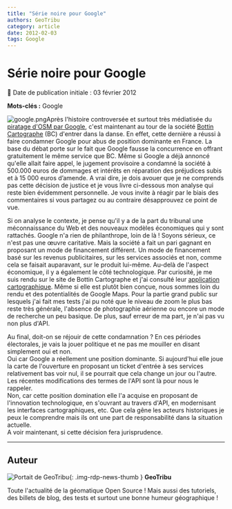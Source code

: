 ```yaml
---
title: "Série noire pour Google"
authors: GeoTribu
category: article
date: 2012-02-03
tags: Google
---
```


# Série noire pour Google

:calendar: Date de publication initiale : 03 février 2012

**Mots-clés :** Google

![google.png](http://geotribu.net/sites/default/files/Tuto/img/Blog/google.png)Après l'histoire controversée et surtout très médiatisée du [piratage d'OSM par Google](http://geotribu.net/node/491), c'est maintenant au tour de la société [Bottin Cartographe](http://bottincarto.com/pro/home.asp?lang=FR) (BC) d'entrer dans la danse. En effet, cette dernière a réussi à faire condamner Google pour abus de position dominante en France. La base du débat porte sur le fait que Google fausse la concurrence en offrant gratuitement le même service que BC. Même si Google a déjà annoncé qu'elle allait faire appel, le jugement provisoire a condamné la société à 500.000 euros de dommages et intérêts en réparation des préjudices subis et à 15 000 euros d’amende. A vrai dire, je dois avouer que je ne comprends pas cette décision de justice et je vous livre ci-dessous mon analyse qui reste bien évidemment personnelle. Je vous invite à réagir par le biais des commentaires si vous partagez ou au contraire désapprouvez ce point de vue.

Si on analyse le contexte, je pense qu'il y a de la part du tribunal une méconnaissance du Web et des nouveaux modèles économiques qui y sont rattachés. Google n'a rien de philanthrope, loin de là ! Soyons sérieux, ce n'est pas une œuvre caritative. Mais la société a fait un pari gagnant en proposant un mode de financement différent. Un mode de financement basé sur les revenus publicitaires, sur les services associés et non, comme cela se faisait auparavant, sur le produit lui-même. Au-delà de l'aspect économique, il y a également le côté technologique. Par curiosité, je me suis rendu sur le site de Bottin Cartographe et j'ai consulté leur [application cartographique](http://www.bottincarto.com/1bis/map/map.asp?pId0=&pId1=&pId2=&pId3=&pId4=&pId5=&pName0=&pName1=&pName2=&pName3=&pName4=&pName5=&x=997618&y=1868208&scale=200000&countryId=33&deptId=06&dept=Alpes-Maritimes&zip=&cityId=06088&city=Nice&streetId=&street=&number=&title=&detail=+Nice%3CBR%3EAlpes-Maritimes). Même si elle est plutôt bien conçue, nous sommes loin du rendu et des potentialités de Google Maps. Pour la partie grand public sur lesquels j'ai fait mes tests j'ai pu noté que le niveau de zoom le plus bas reste très générale, l'absence de photographie aérienne ou encore un mode de recherche un peu basique. De plus, sauf erreur de ma part, je n'ai pas vu non plus d'API.

Au final, doit-on se réjouir de cette condamnation ? En ces périodes électorales, je vais la jouer politique et ne pas me mouiller en disant simplement oui et non.  
Oui car Google a réellement une position dominante. Si aujourd'hui elle joue la carte de l'ouverture en proposant un ticket d'entrée à ses services relativement bas voir nul, il se pourrait que cela change un jour ou l'autre. Les récentes modifications des termes de l'API sont là pour nous le rappeler.  
Non, car cette position domination elle l'a acquise en proposant de l'innovation technologique, en s'ouvrant au travers d'API, en modernisant les interfaces cartographiques, etc. Que cela gêne les acteurs historiques je peux le comprendre mais ils ont une part de responsabilité dans la situation actuelle.  
A voir maintenant, si cette décision fera jurisprudence.

----

## Auteur

![Portait de GeoTribu](https://cdn.geotribu.fr/img/internal/charte/geotribu\_logo\_64x64.png){: .img-rdp-news-thumb }
**GeoTribu**

Toute l'actualité de la géomatique Open Source ! Mais aussi des tutoriels, des billets de blog, des tests et surtout une bonne humeur géographique !
